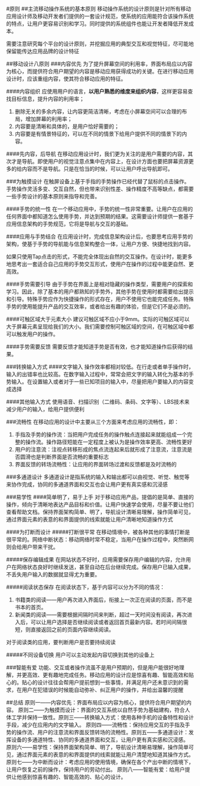 #原则
##主流移动操作系统的基本原则
移动操作系统的设计原则是针对所有移动应用设计师及移动开发者们提供的一套设计规范，使系统的应用能符合该操作系统的特点，让用户更容易识别和学习。同时提供的系统组件也能让开发者降低开发成本。

需要注意研究每个平台的设计原则，并挖掘应用的典型交互和视觉特征，尽可能地保留能传达应用品牌的设计特征

##移动设计八原则
###内容优先
为了提升屏幕空间的利用率，界面布局应以内容为核心，而提供符合用户期望的内容是移动应用获得成功的关键。在进行移动应用设计时，应该重组内容，使其符合移动应用的特征。

####内容组织
应使用用户的语言，**以用户熟悉的维度来组织内容**，这样更容易查找目标信息，提升内容的利用率；
1. 删除无关的多余内容，让内容更简洁清晰，考虑在小屏幕空间可以合理的布局，增加屏幕的利用率；
2. 内容要是清晰和具体的，是用户恰好需要的；
3. 内容要是有情景特征的，可以在不同的情景下给用户提供不同的情景下的内容。

####先内容，后导航
在移动应用设计时，我们更为关注的是用户需要的内容，其次才是导航。即使用户的视觉注意点集中在内容上，在设计方面也要把屏幕资源更多的给内容而不是导航。只是在恰当的时候，可以让用户呼出导航即可。

###为触摸设计
在触屏设备上基于手指的手势操作已经代替了鼠标的点击操作。手势操作灵活多变、交互自然，但也带来识别性差、操作精度不高等缺点，都需要一些手势设计的基本原则来指导和完善。

####手势的统一性
在一个移动应用中，手势的统一性非常重要。让用户在应用的任何界面中都知道怎么使用手势，并达到预期的结果。这需要设计师提供一套基于应用信息架构的手势规范，它将是导航与交互的基础。

####应用与手势结合
在应用设计时，完成信息架构设计后，也要思考应用手势的架构，使基于手势的导航能与信息架构整合一体，让用户方便、快捷地找到内容。

如果只使用Tap点击的形式，不能完全体现出自然的交互操作。在设计时，能更多地思考出一套适合自己应用的手势交互形式，使用户在操作的过程中能更自然、更高效。

####手势需要引导
由于手势在界面上是相对隐藏的操作类型，需要用户的探索和学习。因此，除了基本的用户都熟知的手势外，其他手势在使用时都需要给出提示和引导。特殊手势应作为快捷操作的形式存在，用户不使用它也能完成任务。特殊手势的使用能提升产品的交互效率，或者给出有趣的体验，但是它们不是必须的。

####可触区域大于元素大小
建议可触区域不应小于9mm。实际的可触区域可以大于屏幕元素呈现给我们的大小。我们需要控制可触区域的空间，在可触区域中都可以触发用户的操作。

####手势需要反馈
需要反馈才能知道手势是否有效，也才能知道操作后获得的结果。

###转换输入方式
####文字输入
操作效率都相对较低。在行走或者单手操作时，输入的出错率也比较高。在数字输入过程中，常常会把文字的输入转化为基本的手势输入。在设置输入或者对于一些已知项目的输入中，尽量把用户要输入的内容变成选择

####其他输入方式
使用语音、扫描识别（二维码、条码、文字等）、LBS技术来减少用户的输入，给用户提供便利

###流畅性
在移动应用的设计中主要从三个方面来考虑应用的流畅性，即：
1. 手指及手势的操作流：当把用户完成任务的操作触点连接起来就能组成一个完整的操作流。操作路径短能在一定程度上被认为是操作效率更高、流畅性更好
2. 用户的注意流：注视点转移形成的焦点流连起来后就形成了注意流，注意流是否圆滑也是判断界面是否流畅的重要标志
3. 界面反馈的转场流畅性：让应用的界面转场过渡和反馈都是及时流畅的

###多通道设计
多通道设计是指系统的输入和输出都可以由视觉、听觉、触觉等来协作完成，协同的多通道界面和交互也会让用户更有真实感和沉浸感

###易学性
####简单明了，易于上手
对于移动应用产品，提倡的是简单、直接的操作，倾向于清晰地表达产品目标和价值。让用户快速学会使用，尽量不要让他们查看帮助文档。保持界面架构简单、明了，导航设计清晰易理解，操作简单可见，通过界面元素的表意的和界面提供的线索就能让用户清晰地知道操作方式

####为打断而设计
#####打断很平常
在移动情境中，被各种其他的事情打断是很平常的。网络中断状态：移动网络时常不稳定，当用户在操作过程中，突然断网则会给用户带来干扰。

#####保存编辑成果
在网站状态不好时，应用需要保存用户编辑的内容，允许用户在网络状态良好时继续发送，甚至自动在后台继续完成。保存用户已输入成果，不丢失用户输入的数据就显得尤为重要。

#####阅读状态保存
在阅读状态下，基于内容可以分为不同的情况：

1. 书籍类的阅读——用户再次进入界面后，衔接上一次正在阅读的页面，而不是书本的首页。
2. 新闻类的阅读——需要根据间隔时间来判断，超过一天时间没有阅读，再次进入后，可以让用户选择是否继续阅读或者返回首页最新内容。若时间间隔很短，则直接返回之前的页面内容继续阅读。

对于阅读类的应用，要判断用户是否要持续阅读

#####不同设备切换
用户可以主动发起内容切换到其他的设备上

###智能有爱
功能、交互或者操作流虽不是用户预期的，但是用户能很好地理解，并更高效、更有趣地完成任务。移动应用的设计应是惊喜有趣、智能高效和贴心的。贴心的设计往往会帮用户提前想到一些事情，并满足用户还未意识到的需求，在用户在犯错误的时候能自动弥补、纠正用户的操作，并给出温馨的提醒


##总结
原则一——内容优先：界面布局应以内容为核心，提供符合用户期望的内容。
原则二——为触摸而设计：界面的交互系统以自然手势为基础建构，符合人体工学并保持一致性。原则三——转换输入方式：使用各种手机的设备特性和设计手段，减少在应用内的文字输入。
原则四——流畅性：保持应用交互的手指及手势的操作流、用户的注意流和界面反馈转场的流畅性。原则五——多通道设计：发挥设备的多通道特性、协同的多通道界面和交互，让用户更有真实感和沉浸感。
原则六——易学性：保持界面架构简单、明了，导航设计清晰易理解，操作简单可见，通过界面元素的表意的和界面提供的线索就能让用户清楚地知道其操作方式。原则七——为中断而设计：考虑应用的使用情境，确保在各个产出中断的情境下，让用户恢复之前的操作，保持用户的劳动付出。
原则八——智能有爱：给用户提供让他感到惊喜有趣的、智能高效的、贴心的设计。
